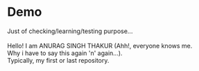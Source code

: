 # Demo
Just of checking/learning/testing purpose...
<br><br>
Hello! I am ANURAG SINGH THAKUR (Ahh!, everyone knows me.<br>
Why i have to say this again 'n' again...).
<br>
Typically, my first or last repository.